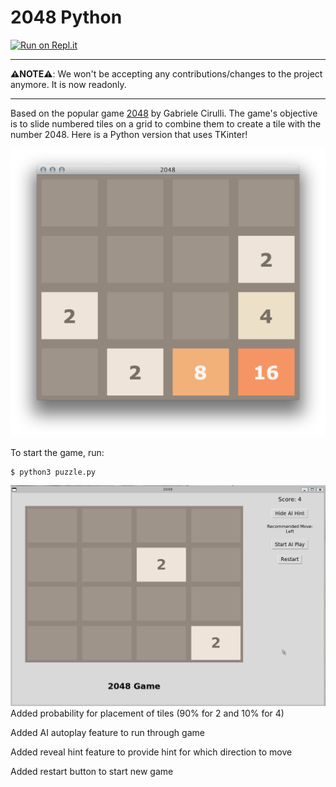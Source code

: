 2048 Python
===========

[![Run on Repl.it](https://repl.it/badge/github/yangshun/2048-python)](https://repl.it/github/yangshun/2048-python)

---

**⚠️NOTE⚠️**: We won't be accepting any contributions/changes to the project anymore. It is now readonly.

---

Based on the popular game [2048](https://github.com/gabrielecirulli/2048) by Gabriele Cirulli. The game's objective is to slide numbered tiles on a grid to combine them to create a tile with the number 2048. Here is a Python version that uses TKinter! 

![screenshot](img/screenshot.png)

To start the game, run:
    
    $ python3 puzzle.py

![](img/2048new.gif)
Added probability for placement of tiles (90% for 2 and 10% for 4)

Added AI autoplay feature to run through game

Added reveal hint feature to provide hint for which direction to move

Added restart button to start new game
